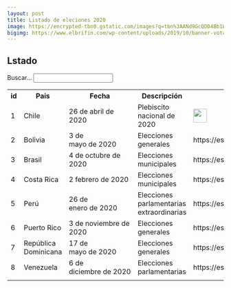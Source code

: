 ```yaml
---
layout: post
title: Listado de eleciones 2020
image: https://encrypted-tbn0.gstatic.com/images?q=tbn%3AANd9GcQDD4Bb1WtwSeALcd4YF5NVdrhfD8GweNvZyIb_j4v6VVvYolSo
bigimg: https://www.elbrifin.com/wp-content/uploads/2019/10/banner-vota-2.jpg
---
```


<h2>Lstado</h2>
<form>
    Buscar... <input id="searchTerm" type="text" onkeyup="doSearch()" />
</form>
<p>
    <table id="datos">
        <tr>
            <th>id</th>
            <th>Pais</th>
            <th>Fecha</th>
            <th>Descripción</th>
            <th>Link</th>
        </tr>
        <tr>
            <td>1</td>
            <td>Chile</td>
            <td>26 de abril de 2020</td>
            <td>Plebiscito nacional de 2020</td>
            <td><a href="https://es.wikipedia.org/wiki/Plebiscito_nacional_de_Chile_de_2020"><img src='https://thumbs.dreamstime.com/b/bandera-cuadrada-de-chile-131005171.jpg' width='32px' height='32px' /></a>
            </td>
        </tr>
        <tr>
            <td>2</td>
            <td>Bolivia</td>
            <td>3 de mayo de 2020</td>
            <td>Elecciones generales</td>
            <td>https://es.wikipedia.org/wiki/Elecciones_generales_de_Bolivia_de_2020</td>
        </tr>
        <tr>
            <td>3</td>
            <td>Brasil</td>
            <td>4 de octubre de 2020</td>
            <td>Elecciones municipales</td>
            <td>https://es.wikipedia.org/wiki/Elecciones_municipales_de_Brasil_de_2020</td>
        </tr>
        <tr>
            <td>4</td>
            <td>Costa Rica</td>
            <td>2 febrero de 2020</td>
            <td>Elecciones municipales</td>
            <td>https://es.wikipedia.org/wiki/Elecciones_municipales_de_Costa_Rica_de_2020</td>
        </tr>
        <tr>
            <td>5</td>
            <td>Perú</td>
            <td>26 de enero de 2020</td>
            <td>Elecciones parlamentarias extraordinarias</td>
            <td>https://es.wikipedia.org/wiki/Elecciones_parlamentarias_extraordinarias_de_Perú_de_2020</td>
        </tr>
        <tr>
            <td>6</td>
            <td>Puerto Rico</td>
            <td>3 de noviembre de 2020</td>
            <td>Elecciones generales</td>
            <td>https://es.wikipedia.org/wiki/Elecciones_generales_de_Puerto_Rico_de_2020</td>
        </tr>
        <tr>
            <td>7</td>
            <td>República Dominicana</td>
            <td>17 de mayo de 2020</td>
            <td>Elecciones generales</td>
            <td>https://es.wikipedia.org/wiki/Elecciones_generales_de_la_República_Dominicana_de_2020</td>
        </tr>
        <tr>
            <td>8</td>
            <td>Venezuela</td>
            <td>6 de diciembre de 2020</td>
            <td>Elecciones parlamentarias</td>
            <td>https://es.wikipedia.org/wiki/Elecciones_parlamentarias_de_Venezuela_de_2020</td>
        </tr>
        <tr class='noSearch hide'>
            <td colspan="5"></td>
        </tr>
    </table>
</p>